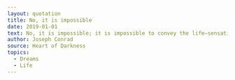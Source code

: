 ```yaml
---
layout: quotation
title: No, it is impossible
date: 2019-01-01
text: No, it is impossible; it is impossible to convey the life—sensation of any given epoch of one’s existence—that which makes its truth, its meaning—its subtle and penetrating essence. It is impossible. We live, as we dream—alone.
author: Joseph Conrad
source: Heart of Darkness
topics:
  - Dreams
  - Life
---
```

